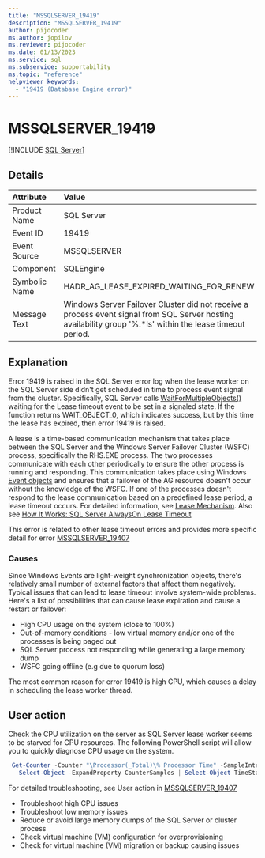 ```yaml
---
title: "MSSQLSERVER_19419"
description: "MSSQLSERVER_19419"
author: pijocoder
ms.author: jopilov
ms.reviewer: pijocoder
ms.date: 01/13/2023
ms.service: sql
ms.subservice: supportability
ms.topic: "reference"
helpviewer_keywords:
  - "19419 (Database Engine error)"
---
```

# MSSQLSERVER_19419

[!INCLUDE [SQL Server](../../includes/applies-to-version/sqlserver.md)]

## Details

| Attribute | Value |
| :--- | :--- |
| Product Name | SQL Server |
| Event ID | 19419 |
| Event Source | MSSQLSERVER |
| Component | SQLEngine |
| Symbolic Name | HADR_AG_LEASE_EXPIRED_WAITING_FOR_RENEW |
| Message Text | Windows Server Failover Cluster did not receive a process event signal from SQL Server hosting availability group '%.*ls' within the lease timeout period. |

## Explanation

Error 19419 is raised in the SQL Server error log when the lease worker on the SQL Server side didn't get scheduled in time to process event signal from the cluster.
Specifically, SQL Server calls [WaitForMultipleObjects()](/windows/win32/api/synchapi/nf-synchapi-waitformultipleobjects) waiting for the Lease timeout event to be set in a signaled state. If the function returns WAIT_OBJECT_0, which indicates success, but by this time the lease has expired, then error 19419 is raised.

A lease is a time-based communication mechanism that takes place between the SQL Server and the Windows Server Failover Cluster (WSFC) process, specifically the RHS.EXE process. The two processes communicate with each other periodically to ensure the other process is running and responding. This communication takes place using Windows [Event objects](/windows/win32/sync/event-objects) and ensures that a failover of the AG resource doesn't occur without the knowledge of the WSFC. If one of the processes doesn't respond to the lease communication based on a predefined lease period, a lease timeout occurs. For detailed information, see [Lease Mechanism](../../database-engine/availability-groups/windows/availability-group-lease-healthcheck-timeout.md). Also see [How It Works: SQL Server AlwaysOn Lease Timeout](https://techcommunity.microsoft.com/t5/sql-server-support-blog/how-it-works-sql-server-alwayson-lease-timeout/ba-p/317268)

This error is related to other lease timeout errors and provides more specific detail for error [MSSQLSERVER_19407](mssqlserver-19407-database-engine-error.md)

### Causes

Since Windows Events are light-weight synchronization objects, there's relatively small number of external factors that affect them negatively. Typical issues that can lead to lease timeout involve system-wide problems. Here's a list of possibilities that can cause lease expiration and cause a restart or failover:

- High CPU usage on the system (close to 100%)
- Out-of-memory conditions - low virtual memory and/or one of the processes is being paged out
- SQL Server process not responding while generating a large memory dump
- WSFC going offline (e.g due to quorum loss)


The most common reason for error 19419 is high CPU, which causes a delay in scheduling the lease worker thread.

## User action

Check the CPU utilization on the server as SQL Server lease worker seems to be starved for CPU resources. The following PowerShell script will allow you to quickly diagnose CPU usage on the system.

 ```powershell
  Get-Counter -Counter "\Processor(_Total)\% Processor Time" -SampleInterval 5 -MaxSamples 30 |
    Select-Object -ExpandProperty CounterSamples | Select-Object TimeStamp, Path, CookedValue
  ```

For detailed troubleshooting, see User action in [MSSQLSERVER_19407](mssqlserver-19407-database-engine-error.md#user-action)

- Troubleshoot high CPU issues
- Troubleshoot low memory issues
- Reduce or avoid large memory dumps of the SQL Server or cluster process
- Check virtual machine (VM) configuration for overprovisioning
- Check for virtual machine (VM) migration or backup causing issues
